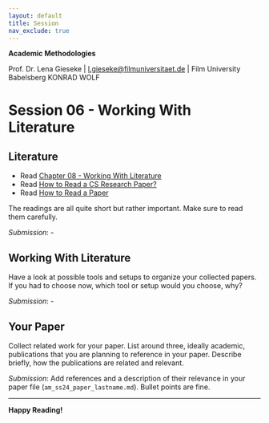 ```yaml
---
layout: default
title: Session
nav_exclude: true
---
```



**Academic Methodologies**
  
Prof. Dr. Lena Gieseke \| l.gieseke@filmuniversitaet.de \| Film University Babelsberg KONRAD WOLF



# Session 06 - Working With Literature

## Literature

* Read [Chapter 08 - Working With Literature](../../02_scripts/am_ss23_08_literature_script.md)
* Read [How to Read a CS Research Paper?](fong_2004_htr.pdf)
* Read [How to Read a Paper](keshav_2016_htr.pdf)

The readings are all quite short but rather important. Make sure to read them carefully.

*Submission*: -

## Working With Literature

Have a look at possible tools and setups to organize your collected papers. If you had to choose now, which tool or setup would you choose, why?

*Submission*: -

## Your Paper

Collect related work for your paper. List around three, ideally academic, publications that you are planning to reference in your paper. Describe briefly, how the publications are related and relevant.

*Submission*: Add references and a description of their relevance in your paper file (`am_ss24_paper_lastname.md`). Bullet points are fine.

---

**Happy Reading!**
